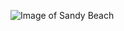 ![Image of Sandy Beach](https://www.google.com/url?sa=i&url=https%3A%2F%2Fwww.dreamstime.com%2Fphotos-images%2Fbeach.html&psig=AOvVaw3FJdgBTIvoGeOZ3U1XgZ9e&ust=1612971732450000&source=images&cd=vfe&ved=0CAIQjRxqFwoTCOCNiIuS3e4CFQAAAAAdAAAAABAD)
